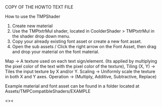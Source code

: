 COPY OF THE HOWTO TEXT FILE


How to use the TMPShader

1. Create new material
2. Use the TMPtxtrMul shader, located in CoolderShader > TMPtxtrMul in the shader drop down menu.
3. Copy your already existing font asset or create a new font asset.
4. Open the sub assets / Click the right arrow on the Font Asset, then drag and drop your material on the font material.

Map -> A texture used on each text sign/element. (Its applied by multiplying the pixel color of the text with the pixel color of the texture),
Tiling (X, Y) -> Tiles the input texture by X and/or Y.
Scaling -> Uniformly scale the texture in both X and Y axes.
Operation -> (Multiply, Additive, Subtractive, Replace)

Example material and font asset can be found in a folder located at Assets/TMPCompatibleShaders/EXAMPLE

<><
